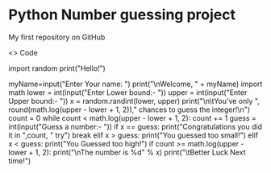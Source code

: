 # Python Number guessing project
 My first repository on GitHub

<> Code

import random
print("Hello!")

myName=input("Enter Your name: ")
print("\nWelcome, " + myName)
import math
lower = int(input("Enter Lower bound:- "))
upper = int(input("Enter Upper bound:- "))
x = random.randint(lower, upper)
print("\n\tYou've only ", round(math.log(upper - lower + 1, 2))," chances to guess the integer!\n")
count = 0
while count < math.log(upper - lower + 1, 2):
    count += 1
    guess = int(input("Guess a number:- "))
    if x == guess:
        print("Congratulations you did it in ",count, " try")
        break
    elif x > guess:
        print("You guessed too small!")
    elif x < guess:
        print("You Guessed too high!")
if count >= math.log(upper - lower + 1, 2):
    print("\nThe number is %d" % x)
    print("\tBetter Luck Next time!")
